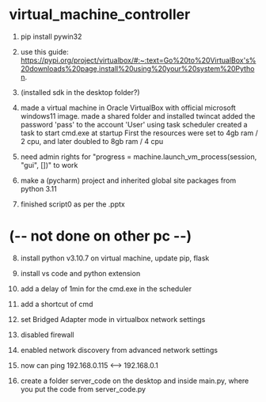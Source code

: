 # virtual_machine_controller
 
1. pip install pywin32

2. use this guide: https://pypi.org/project/virtualbox/#:~:text=Go%20to%20VirtualBox's%20downloads%20page,install%20using%20your%20system%20Python.

3. (installed sdk in the desktop folder?)

4.  made a virtual machine in Oracle VirtualBox with official microsoft windows11 image.
    made a shared folder and installed twincat 
    added the password 'pass' to the account 'User'
    using task scheduler created a task to start cmd.exe at startup
    First the resources were set to 4gb ram / 2 cpu, and later doubled to 8gb ram / 4 cpu

5. need admin rights for "progress = machine.launch_vm_process(session, "gui", [])" to work

6. make a (pycharm) project and inherited global site packages from python 3.11

7. finished script0 as per the .pptx

# (-- not done on other pc --)
8. install python v3.10.7 on virtual machine, update pip, flask
9. install vs code and python extension
9. add a delay of 1min for the cmd.exe in the scheduler
10. add a shortcut of cmd

11. set Bridged Adapter mode in virtualbox network settings
12. disabled firewall
13. enabled network discovery from advanced network settings
14. now can ping 192.168.0.115 <--> 192.168.0.1
15. create a folder server_code on the desktop and inside main.py, where you put the code from server_code.py

